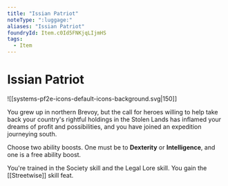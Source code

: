 ```yaml
---
title: "Issian Patriot"
noteType: ":luggage:"
aliases: "Issian Patriot"
foundryId: Item.c0Id5FNKjqLIjmHS
tags:
  - Item
---
```


# Issian Patriot
![[systems-pf2e-icons-default-icons-background.svg|150]]

You grew up in northern Brevoy, but the call for heroes willing to help take back your country's rightful holdings in the Stolen Lands has inflamed your dreams of profit and possibilities, and you have joined an expedition journeying south.

Choose two ability boosts. One must be to **Dexterity** or **Intelligence**, and one is a free ability boost.

You're trained in the Society skill and the Legal Lore skill. You gain the [[Streetwise]] skill feat.
